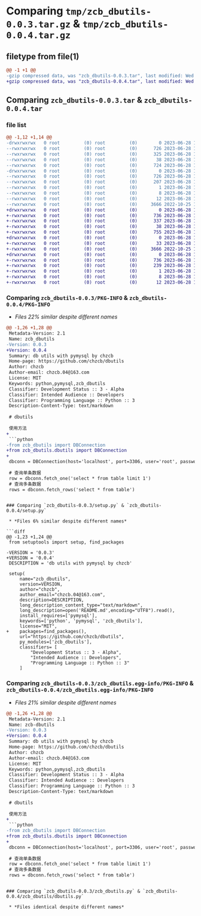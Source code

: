 # Comparing `tmp/zcb_dbutils-0.0.3.tar.gz` & `tmp/zcb_dbutils-0.0.4.tar.gz`

## filetype from file(1)

```diff
@@ -1 +1 @@
-gzip compressed data, was "zcb_dbutils-0.0.3.tar", last modified: Wed Jun 28 10:20:58 2023, max compression
+gzip compressed data, was "zcb_dbutils-0.0.4.tar", last modified: Wed Jun 28 10:46:27 2023, max compression
```

## Comparing `zcb_dbutils-0.0.3.tar` & `zcb_dbutils-0.0.4.tar`

### file list

```diff
@@ -1,12 +1,14 @@
-drwxrwxrwx   0 root         (0) root         (0)        0 2023-06-28 10:20:57.237795 zcb_dbutils-0.0.3/
--rwxrwxrwx   0 root         (0) root         (0)      726 2023-06-28 10:20:57.235796 zcb_dbutils-0.0.3/PKG-INFO
--rwxrwxrwx   0 root         (0) root         (0)      325 2023-06-28 10:15:24.000000 zcb_dbutils-0.0.3/README.md
--rwxrwxrwx   0 root         (0) root         (0)       38 2023-06-28 10:20:57.237795 zcb_dbutils-0.0.3/setup.cfg
--rwxrwxrwx   0 root         (0) root         (0)      724 2023-06-28 10:20:48.000000 zcb_dbutils-0.0.3/setup.py
-drwxrwxrwx   0 root         (0) root         (0)        0 2023-06-28 10:20:57.222028 zcb_dbutils-0.0.3/zcb_dbutils.egg-info/
--rwxrwxrwx   0 root         (0) root         (0)      726 2023-06-28 10:20:56.000000 zcb_dbutils-0.0.3/zcb_dbutils.egg-info/PKG-INFO
--rwxrwxrwx   0 root         (0) root         (0)      207 2023-06-28 10:20:56.000000 zcb_dbutils-0.0.3/zcb_dbutils.egg-info/SOURCES.txt
--rwxrwxrwx   0 root         (0) root         (0)        1 2023-06-28 10:20:56.000000 zcb_dbutils-0.0.3/zcb_dbutils.egg-info/dependency_links.txt
--rwxrwxrwx   0 root         (0) root         (0)        8 2023-06-28 10:20:56.000000 zcb_dbutils-0.0.3/zcb_dbutils.egg-info/requires.txt
--rwxrwxrwx   0 root         (0) root         (0)       12 2023-06-28 10:20:56.000000 zcb_dbutils-0.0.3/zcb_dbutils.egg-info/top_level.txt
--rwxrwxrwx   0 root         (0) root         (0)     3666 2022-10-25 12:58:40.000000 zcb_dbutils-0.0.3/zcb_dbutils.py
+drwxrwxrwx   0 root         (0) root         (0)        0 2023-06-28 10:46:26.380865 zcb_dbutils-0.0.4/
+-rwxrwxrwx   0 root         (0) root         (0)      736 2023-06-28 10:46:26.379865 zcb_dbutils-0.0.4/PKG-INFO
+-rwxrwxrwx   0 root         (0) root         (0)      337 2023-06-28 10:44:08.000000 zcb_dbutils-0.0.4/README.md
+-rwxrwxrwx   0 root         (0) root         (0)       38 2023-06-28 10:46:26.381865 zcb_dbutils-0.0.4/setup.cfg
+-rwxrwxrwx   0 root         (0) root         (0)      755 2023-06-28 10:46:23.000000 zcb_dbutils-0.0.4/setup.py
+drwxrwxrwx   0 root         (0) root         (0)        0 2023-06-28 10:46:26.315886 zcb_dbutils-0.0.4/zcb_dbutils/
+-rwxrwxrwx   0 root         (0) root         (0)       33 2023-06-28 10:37:05.000000 zcb_dbutils-0.0.4/zcb_dbutils/__init__.py
+-rwxrwxrwx   0 root         (0) root         (0)     3666 2022-10-25 12:58:40.000000 zcb_dbutils-0.0.4/zcb_dbutils/dbutils.py
+drwxrwxrwx   0 root         (0) root         (0)        0 2023-06-28 10:46:26.367866 zcb_dbutils-0.0.4/zcb_dbutils.egg-info/
+-rwxrwxrwx   0 root         (0) root         (0)      736 2023-06-28 10:46:26.000000 zcb_dbutils-0.0.4/zcb_dbutils.egg-info/PKG-INFO
+-rwxrwxrwx   0 root         (0) root         (0)      239 2023-06-28 10:46:26.000000 zcb_dbutils-0.0.4/zcb_dbutils.egg-info/SOURCES.txt
+-rwxrwxrwx   0 root         (0) root         (0)        1 2023-06-28 10:46:26.000000 zcb_dbutils-0.0.4/zcb_dbutils.egg-info/dependency_links.txt
+-rwxrwxrwx   0 root         (0) root         (0)        8 2023-06-28 10:46:26.000000 zcb_dbutils-0.0.4/zcb_dbutils.egg-info/requires.txt
+-rwxrwxrwx   0 root         (0) root         (0)       12 2023-06-28 10:46:26.000000 zcb_dbutils-0.0.4/zcb_dbutils.egg-info/top_level.txt
```

### Comparing `zcb_dbutils-0.0.3/PKG-INFO` & `zcb_dbutils-0.0.4/PKG-INFO`

 * *Files 22% similar despite different names*

```diff
@@ -1,26 +1,28 @@
 Metadata-Version: 2.1
 Name: zcb_dbutils
-Version: 0.0.3
+Version: 0.0.4
 Summary: db utils with pymysql by chzcb
 Home-page: https://github.com/chzcb/dbutils
 Author: chzcb
 Author-email: chzcb.04@163.com
 License: MIT
 Keywords: python,pymysql,zcb_dbutils
 Classifier: Development Status :: 3 - Alpha
 Classifier: Intended Audience :: Developers
 Classifier: Programming Language :: Python :: 3
 Description-Content-Type: text/markdown
 
 # dbutils
 
 使用方法
+
 ```python
-from zcb_dbutils import DBConnection
+from zcb_dbutils.dbutils import DBConnection
+
 dbconn = DBConnection(host='localhost', port=3306, user='root', password='', database='mysql')
 
 # 查询单条数据
 row = dbconn.fetch_one('select * from table limit 1')
 # 查询多条数据
 rows = dbconn.fetch_rows('select * from table')
 ```
```

### Comparing `zcb_dbutils-0.0.3/setup.py` & `zcb_dbutils-0.0.4/setup.py`

 * *Files 6% similar despite different names*

```diff
@@ -1,23 +1,24 @@
 from setuptools import setup, find_packages
 
-VERSION = '0.0.3'
+VERSION = '0.0.4'
 DESCRIPTION = 'db utils with pymysql by chzcb'
 
 setup(
     name="zcb_dbutils",
     version=VERSION,
     author="chzcb",
     author_email="chzcb.04@163.com",
     description=DESCRIPTION,
     long_description_content_type="text/markdown",
     long_description=open('README.md',encoding="UTF8").read(),
     install_requires=['pymysql'],
     keywords=['python', 'pymysql', 'zcb_dbutils'],
     license="MIT",
+    packages=find_packages(),
     url="https://github.com/chzcb/dbutils",
     py_modules=['zcb_dbutils'],
     classifiers= [
         "Development Status :: 3 - Alpha",
         "Intended Audience :: Developers",
         "Programming Language :: Python :: 3"
     ]
```

### Comparing `zcb_dbutils-0.0.3/zcb_dbutils.egg-info/PKG-INFO` & `zcb_dbutils-0.0.4/zcb_dbutils.egg-info/PKG-INFO`

 * *Files 21% similar despite different names*

```diff
@@ -1,26 +1,28 @@
 Metadata-Version: 2.1
 Name: zcb-dbutils
-Version: 0.0.3
+Version: 0.0.4
 Summary: db utils with pymysql by chzcb
 Home-page: https://github.com/chzcb/dbutils
 Author: chzcb
 Author-email: chzcb.04@163.com
 License: MIT
 Keywords: python,pymysql,zcb_dbutils
 Classifier: Development Status :: 3 - Alpha
 Classifier: Intended Audience :: Developers
 Classifier: Programming Language :: Python :: 3
 Description-Content-Type: text/markdown
 
 # dbutils
 
 使用方法
+
 ```python
-from zcb_dbutils import DBConnection
+from zcb_dbutils.dbutils import DBConnection
+
 dbconn = DBConnection(host='localhost', port=3306, user='root', password='', database='mysql')
 
 # 查询单条数据
 row = dbconn.fetch_one('select * from table limit 1')
 # 查询多条数据
 rows = dbconn.fetch_rows('select * from table')
 ```
```

### Comparing `zcb_dbutils-0.0.3/zcb_dbutils.py` & `zcb_dbutils-0.0.4/zcb_dbutils/dbutils.py`

 * *Files identical despite different names*

